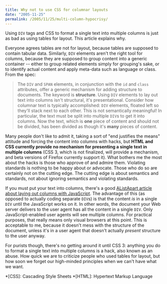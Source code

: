 ```yaml
---
title: Why not to use CSS for columnar layouts
date: "2005-11-25"
permalink: /2005/11/25/multi-column-hypocrisy/
---
```

Using `DIV` tags and CSS to format a single text into multiple columns is just as bad as using tables for layout. This article explains why.

Everyone agrees tables are not for layout, because tables are supposed to contain tabular data. Similarly, `DIV` elements aren't the right tool for columns, because they are supposed to group content into a generic container -- either to group related elements simply for grouping's sake, or to identify actual content and apply meta-data such as language or class. From the spec:

> The `DIV` and `SPAN` elements, in conjunction with the `id` and `class` attributes, offer a generic mechanism for adding structure to documents.
The keyword is **structure**. Using `DIV` elements to lay out text into columns isn't structural, it's presentational. Consider how columnar text is typically accomplished: `DIV` elements, floated left so they'll stack next to each other. This is not semantically meaningful! In particular, the text must be split into multiple `DIV`s to get it into columns. Now the text, which is **one** piece of content and should not be divided, has been divided as though it's **many** pieces of content.

Many people don't like to admit it, taking a sort of "end justifies the means" attitude and forcing the content into columns with hacks, but **HTML and CSS currently provide no mechanism for presenting a single text in multiple columns** (CSS 3, which is not finalized, will provide a mechanism, and beta versions of Firefox currently support it). What bothers me the most about the hacks is those who approve of and admire them. Violating standards is nothing to be happy about or advocate. Those who do so are certainly not on the cutting edge. The cutting edge is about semantics and standards, not about ignoring semantics and violating standards.

If you must put your text into columns, there's a good [AListApart article about laying out columns with JavaScript][1]. The advantage of this (as opposed to actually coding separate `DIV`s) is that the content *is* in a single `DIV` until the JavaScript works on it. In other words, the document your Web server delivers to the user agent has all the content in a single `DIV`. Only JavaScript-enabled user agents will see multiple columns. For practical purposes, that really means only visual browsers at this point. This is acceptable to me, because it doesn't mess with the structure of the document, unless it's in a user agent that doesn't actually *present* structure to the user anyway.

For purists though, there's no getting around it until CSS 3: anything you do to format a single text into multiple columns is a hack, also known as an abuse. How quick we are to criticize people who used tables for layout, but how soon we forget our high-minded principles when we can't have what we want.

 *[CSS]: Cascading Style Sheets
 *[HTML]: Hypertext Markup Language

 [1]: http://www.alistapart.com/articles/css3multicolumn
